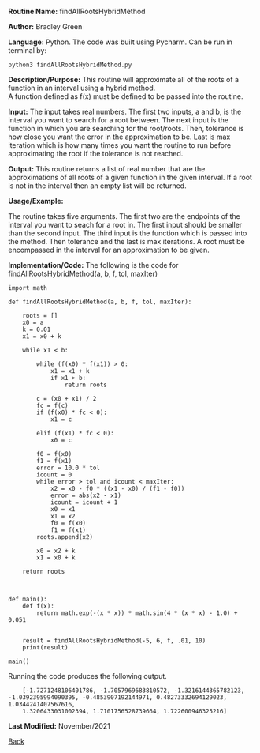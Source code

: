 
**Routine Name:**           findAllRootsHybridMethod

**Author:** Bradley Green

**Language:** Python. The code was built using Pycharm. Can be run in terminal by:


    python3 findAllRootsHybridMethod.py


**Description/Purpose:** This routine will approximate all of the roots of a function in an interval using a hybrid method.  
A function defined as f(x) must be defined to be passed into the routine. 

**Input:** The input takes real numbers.  The first two inputs, a and b, is the interval you want to search for a root between. The next input is 
the function in which you are searching for the root/roots.
Then, tolerance is how close you want the error in the approximation to be.  Last is max iteration which is how many times you want 
the routine to run before approximating the root if the tolerance is not reached. 

**Output:** This routine returns a list of real number that are the approximations of all roots of a given function in the given interval.
If a root is not in the interval then an empty list will be returned. 

**Usage/Example:**

The routine takes five arguments. The first two are the endpoints of the interval you want to seach for a root in.  The first input should be smaller than the 
second input.  The third input is the function which is passed into the method.
Then tolerance and the last is max iterations.  A root must be encompassed in the interval for an approximation to be given.
 


**Implementation/Code:** The following is the code for findAllRootsHybridMethod(a, b, f, tol, maxIter)



    import math

    def findAllRootsHybridMethod(a, b, f, tol, maxIter):

        roots = []
        x0 = a
        k = 0.01
        x1 = x0 + k

        while x1 < b:

            while (f(x0) * f(x1)) > 0:
                x1 = x1 + k
                if x1 > b:
                    return roots

            c = (x0 + x1) / 2
            fc = f(c)
            if (f(x0) * fc < 0):
                x1 = c

            elif (f(x1) * fc < 0):
                x0 = c

            f0 = f(x0)
            f1 = f(x1)
            error = 10.0 * tol
            icount = 0
            while error > tol and icount < maxIter:
                x2 = x0 - f0 * ((x1 - x0) / (f1 - f0))
                error = abs(x2 - x1)
                icount = icount + 1
                x0 = x1
                x1 = x2
                f0 = f(x0)
                f1 = f(x1)
            roots.append(x2)

            x0 = x2 + k
            x1 = x0 + k

        return roots



    def main():
        def f(x):
            return math.exp(-(x * x)) * math.sin(4 * (x * x) - 1.0) + 0.051


        result = findAllRootsHybridMethod(-5, 6, f, .01, 10)
        print(result)

    main()


Running the code produces the following output.

        [-1.7271248106401786, -1.7057969683810572, -1.3216144365782123, -1.0392395994090395, -0.4853907192144971, 0.48273332694129023, 1.0344241407567616,
        1.3206433031002394, 1.7101756528739664, 1.722600946325216]
    


**Last Modified:** November/2021

[Back](../README.md)
